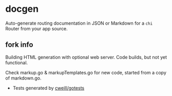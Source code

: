 # docgen
Auto-generate routing documentation in JSON or Markdown for a `chi` Router from your app source.

## fork info
Building HTML generation with optional web server. Code builds, but not yet functional.

Check markup.go & markupTemplates.go for new code, started from a copy of markdown.go.

* Tests generated by [cweill/gotests](https://github.com/cweill/gotests)